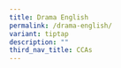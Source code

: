 ```yaml
---
title: Drama English
permalink: /drama-english/
variant: tiptap
description: ""
third_nav_title: CCAs
---
```

